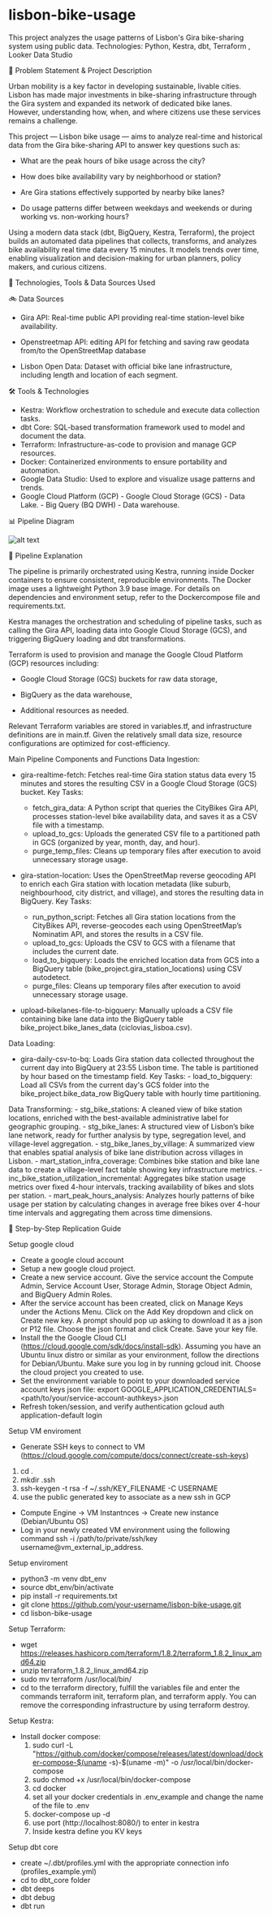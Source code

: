 # lisbon-bike-usage
This project analyzes the usage patterns of Lisbon's Gira bike-sharing system using public data. Technologies: Python, Kestra, dbt, Terraform , Looker Data Studio




📌 Problem Statement & Project Description

Urban mobility is a key factor in developing sustainable, livable cities. Lisbon has made major investments in bike-sharing infrastructure through the Gira system and expanded its network of dedicated bike lanes. However, understanding how, when, and where citizens use these services remains a challenge.

This project — Lisbon bike usage — aims to analyze real-time and historical data from the Gira bike-sharing API to answer key questions such as:

  - What are the peak hours of bike usage across the city?

  - How does bike availability vary by neighborhood or station?

  - Are Gira stations effectively supported by nearby bike lanes?

  - Do usage patterns differ between weekdays and weekends or during working vs. non-working hours?

Using a modern data stack (dbt, BigQuery, Kestra, Terraform), the project builds an automated data pipelines that collects, transforms, and analyzes bike availability real time data every 15 minutes. It models trends over time, enabling visualization and decision-making for urban planners, policy makers, and curious citizens.




🧰 Technologies, Tools & Data Sources Used

🚲 Data Sources
  - Gira API: Real-time public API providing real-time station-level bike availability.

  - Openstreetmap API: editing API for fetching and saving raw geodata from/to the OpenStreetMap database

  - Lisbon Open Data: Dataset with official bike lane infrastructure, including length and location of each segment.
  

🛠️ Tools & Technologies
  - Kestra:	Workflow orchestration to schedule and execute data collection tasks.
  - dbt Core: SQL-based transformation framework used to model and document the data.
  - Terraform: Infrastructure-as-code to provision and manage GCP resources.
  - Docker:	Containerized environments to ensure portability and automation.
  - Google Data Studio:	Used to explore and visualize usage patterns and trends.
  - Google Cloud Platform (GCP)
        - Google Cloud Storage (GCS) - Data Lake.
        - Big Query (BQ DWH) - Data warehouse.

  



📊 Pipeline Diagram
  
  ![alt text](pipeline.png)





🔄 Pipeline Explanation

The pipeline is primarily orchestrated using Kestra, running inside Docker containers to ensure consistent, reproducible environments. The Docker image uses a lightweight Python 3.9 base image. For details on dependencies and environment setup, refer to the Dockercompose file and requirements.txt.

Kestra manages the orchestration and scheduling of pipeline tasks, such as calling the Gira API, loading data into Google Cloud Storage (GCS), and triggering BigQuery loading and dbt transformations.

Terraform is used to provision and manage the Google Cloud Platform (GCP) resources including:

  - Google Cloud Storage (GCS) buckets for raw data storage,

  - BigQuery as the data warehouse,

  - Additional resources as needed.

Relevant Terraform variables are stored in variables.tf, and infrastructure definitions are in main.tf. Given the relatively small data size, resource configurations are optimized for cost-efficiency.


Main Pipeline Components and Functions
  Data Ingestion:
  - gira-realtime-fetch: Fetches real-time Gira station status data every 15 minutes and stores the resulting CSV in a Google Cloud Storage (GCS) bucket.
    Key Tasks:
      - fetch_gira_data: A Python script that queries the CityBikes Gira API, processes station-level bike availability data, and saves it as a CSV file with a timestamp.
      - upload_to_gcs: Uploads the generated CSV file to a partitioned path in GCS (organized by year, month, day, and hour).
      - purge_temp_files: Cleans up temporary files after execution to avoid unnecessary storage usage.

  - gira-station-location: Uses the OpenStreetMap reverse geocoding API to enrich each Gira station with location metadata (like suburb, neighbourhood, city district, and village), and stores the resulting data in BigQuery.
    Key Tasks:
      - run_python_script: Fetches all Gira station locations from the CityBikes API, reverse-geocodes each using OpenStreetMap’s Nominatim API, and stores the results in a CSV file.
      - upload_to_gcs: Uploads the CSV to GCS with a filename that includes the current date.
      - load_to_bigquery: Loads the enriched location data from GCS into a BigQuery table (bike_project.gira_station_locations) using CSV autodetect.
      - purge_files: Cleans up temporary files after execution to avoid unnecessary storage usage.

  - upload-bikelanes-file-to-bigquery: Manually uploads a CSV file containing bike lane data into the BigQuery table bike_project.bike_lanes_data (ciclovias_lisboa.csv).

  Data Loading:
  - gira-daily-csv-to-bq: Loads Gira station data collected throughout the current day into BigQuery at 23:55 Lisbon time. The table is partitioned by hour based on the timestamp field.
    Key Tasks: 
        - load_to_bigquery: Load all CSVs from the current day's GCS folder into the bike_project.bike_data_row BigQuery table with hourly time partitioning.

  Data Transforming:
    - stg_bike_stations: A cleaned view of bike station locations, enriched with the best-available administrative label for geographic grouping.
    - stg_bike_lanes: A structured view of Lisbon’s bike lane network, ready for further analysis by type, segregation level, and village-level aggregation.
    - stg_bike_lanes_by_village: A summarized view that enables spatial analysis of bike lane distribution across villages in Lisbon.
    - mart_station_infra_coverage: Combines bike station and bike lane data to create a village-level fact table showing key infrastructure metrics.
    - inc_bike_station_utilization_incremental: Aggregates bike station usage metrics over fixed 4-hour intervals, tracking availability of bikes and slots per station.
    - mart_peak_hours_analysis: Analyzes hourly patterns of bike usage per station by calculating changes in average free bikes over 4-hour time intervals and aggregating them across time dimensions.





🚀 Step-by-Step Replication Guide

Setup google cloud
  - Create a google cloud account
  - Setup a new google cloud project.
  - Create a new service account. Give the service account the Compute Admin, Service Account User, Storage Admin, Storage Object Admin, and BigQuery Admin Roles.
  - After the service account has been created, click on Manage Keys under the Actions Menu. Click on the Add Key dropdown and click on Create new key. A prompt should pop up asking to download it as a json or P12 file. Choose the json format and click Create. Save your key file.
  - Install the the Google Cloud CLI (https://cloud.google.com/sdk/docs/install-sdk). Assuming you have an Ubuntu linux distro or similar as your environment, follow the directions for Debian/Ubuntu. Make sure you log in by running gcloud init. Choose the cloud project you created to use.
  - Set the environment variable to point to your downloaded service account keys json file:
  export GOOGLE_APPLICATION_CREDENTIALS=<path/to/your/service-account-authkeys>.json
   - Refresh token/session, and verify authentication gcloud auth application-default login

Setup VM enviroment
  - Generate SSH keys to connect to VM (https://cloud.google.com/compute/docs/connect/create-ssh-keys)
   1) cd .
   2) mkdir .ssh 
   3) ssh-keygen -t rsa -f ~/.ssh/KEY_FILENAME -C USERNAME
   4) use the public generated key to associate as a new ssh in GCP
  - Compute Engine -> VM Instantnces -> Create new instance (Debian/Ubuntu OS)
  - Log in your newly created VM environment using the following command ssh -i /path/to/private/ssh/key username@vm_external_ip_address. 

Setup enviroment
  - python3 -m venv dbt_env
  - source dbt_env/bin/activate
  - pip install -r requirements.txt
  - git clone https://github.com/your-username/lisbon-bike-usage.git
  - cd lisbon-bike-usage


Setup Terraform:
  - wget https://releases.hashicorp.com/terraform/1.8.2/terraform_1.8.2_linux_amd64.zip
  - unzip terraform_1.8.2_linux_amd64.zip
  - sudo mv terraform /usr/local/bin/ 
  - cd to the terraform directory, fulfill the variables file and enter the commands terraform init, terraform plan, and terraform apply. You can remove the corresponding infrastructure by using terraform destroy.

Setup Kestra:
  - Install docker compose: 
    1) sudo curl -L "https://github.com/docker/compose/releases/latest/download/docker-compose-$(uname -s)-$(uname -m)" -o /usr/local/bin/docker-compose
    2) sudo chmod +x /usr/local/bin/docker-compose
    3) cd docker
    4) set all your docker credentials in .env_example and change the name of the file to .env
    4) docker-compose up -d
    5) use port (http://localhost:8080/) to enter in kestra
    6) Inside kestra define you KV keys 

Setup dbt core
  - create ~/.dbt/profiles.yml with the appropriate connection info (profiles_example.yml)
  - cd to dbt_core folder
  - dbt deeps
  - dbt debug
  - dbt run

